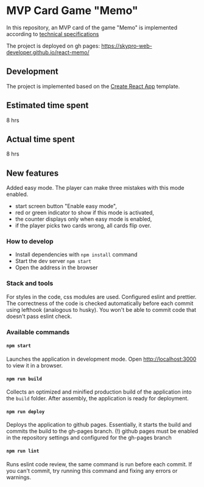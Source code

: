# MVP Card Game "Memo"

In this repository, an MVP card of the game "Memo" is implemented according to [technical specifications](./docs/mvp-spec.md)

The project is deployed on gh pages:
https://skypro-web-developer.github.io/react-memo/

## Development

The project is implemented based on the [Create React App](https://github.com/facebook/create-react-app) template.

## Estimated time spent

8 hrs

## Actual time spent

8 hrs

## New features

Added easy mode. The player can make three mistakes with this mode enabled.
* start screen button "Enable easy mode",
* red or green indicator to show if this mode is activated,
* the counter displays only when easy mode is enabled,
* if the player picks two cards wrong, all cards flip over.

### How to develop

- Install dependencies with `npm install` command
- Start the dev server `npm start`
- Open the address in the browser

### Stack and tools

For styles in the code, css modules are used.
Configured eslint and prettier. The correctness of the code is checked automatically before each commit using lefthook (analogous to husky). You won't be able to commit code that doesn't pass eslint check.


### Available commands

#### `npm start`

Launches the application in development mode.
Open [http://localhost:3000](http://localhost:3000) to view it in a browser.

#### `npm run build`

Collects an optimized and minified production build of the application into the `build` folder.
After assembly, the application is ready for deployment.

#### `npm run deploy`

Deploys the application to github pages. Essentially, it starts the build and commits the build to the gh-pages branch.
(!) github pages must be enabled in the repository settings and configured for the gh-pages branch

#### `npm run lint`

Runs eslint code review, the same command is run before each commit.
If you can't commit, try running this command and fixing any errors or warnings.